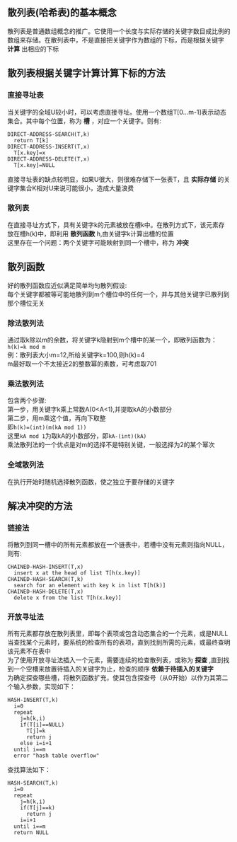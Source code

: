 ## 散列表(哈希表)的基本概念
散列表是普通数组概念的推广。它使用一个长度与实际存储的关键字数目成比例的数组来存储。在散列表中，不是直接把关键字作为数组的下标，而是根据关键字 __计算__ 出相应的下标
## 散列表根据关键字计算计算下标的方法
### 直接寻址表
当关键字的全域U较小时，可以考虑直接寻址。使用一个数组T[0...m-1]表示动态集合。其中每个位置，称为 __槽__ ，对应一个关键字。则有:  
```
DIRECT-ADDRESS-SEARCH(T,k)
  return T[k]
DIRECT-ADDRESS-INSERT(T,x)
  T[x.key]=x
DIRECT-ADDRESS-DELETE(T,x)
  T[x.key]=NULL
```
直接寻址表的缺点较明显，如果U很大，则很难存储下一张表T，且 __实际存储__ 的关键字集合K相对U来说可能很小，造成大量浪费
### 散列表
在直接寻址方式下，具有关键字k的元素被放在槽k中。在散列方式下，该元素存放在槽h(k)中，即利用 __散列函数__ h,由关键字k计算出槽的位置  
这里存在一个问题：两个关键字可能映射到同一个槽中，称为 __冲突__   
## 散列函数
好的散列函数应近似满足简单均匀散列假设:  
每个关键字都被等可能地散列到m个槽位中的任何一个，并与其他关键字已散列到那个槽位无关
### 除法散列法
通过取k除以m的余数，将关键字k隐射到m个槽中的某一个，即散列函数为：```h(k)=k mod m```     
例：散列表大小m=12,所给关键字k=100,则h(k)=4  
m最好取一个不太接近2的整数幂的素数，可考虑取701
### 乘法散列法
包含两个步骤:  
第一步，用关键字k乘上常数A(0<A<1),并提取kA的小数部分  
第二步，用m乘这个值，再向下取整  
即```h(k)=(int)(m(kA mod 1))```  
这里```kA mod 1```为取kA的小数部分，即```kA-(int)(kA)```  
乘法散列法的一个优点是对m的选择不是特别关键，一般选择为2的某个幂次  
### 全域散列法
在执行开始时随机选择散列函数，使之独立于要存储的关键字
## 解决冲突的方法
### 链接法
将散列到同一槽中的所有元素都放在一个链表中，若槽中没有元素则指向NULL，则有:
```
CHAINED-HASH-INSERT(T,x)
  insert x at the head of list T[h(x.key)]
CHAINED-HASH-SEARCH(T,k)
  search for an element with key k in list T[h(k)]
CHAINED-HASH-DELETE(T,x)
  delete x from the list T[h(x.key)]
```
### 开放寻址法
所有元素都存放在散列表里，即每个表项或包含动态集合的一个元素，或是NULL  
当查找某个元素时，要系统的检查所有的表项，直到找到所需的元素，或最终查明该元素不在表中  
为了使用开放寻址法插入一个元素，需要连续的检查散列表，或称为 __探查__ ,直到找到一个空槽来放置待插入的关键字为止，检查的顺序 __依赖于待插入的关键字__  
为确定探查哪些槽，将散列函数扩充，使其包含探查号（从0开始）以作为其第二个输入参数，实现如下：
```
HASH-INSERT(T,k)
  i=0
  repeat
    j=h(k,i)
    if(T[i]==NULL)
      T[j]=k
      return j
    else i=i+1
  until i==m
  error "hash table overflow"
```
查找算法如下：
```
HASH-SEARCH(T,k)
  i=0
  repeat
    j=h(k,i)
    if(T[j]==k)
      return j
    i=i+1
  until i==m
  return NULL
```



